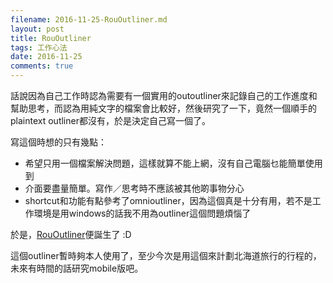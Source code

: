 ```yaml
---
filename: 2016-11-25-RouOutliner.md
layout: post
title: RouOutliner
tags: 工作心法
date: 2016-11-25
comments: true
---
```


話說因為自己工作時認為需要有一個實用的outoutliner來記錄自己的工作進度和幫助思考，而認為用純文字的檔案會比較好，然後研究了一下，竟然一個順手的plaintext outliner都沒有，於是決定自己寫一個了。  

寫這個時想的只有幾點：

* 希望只用一個檔案解決問題，這樣就算不能上網，沒有自己電腦乜能簡單使用到
* 介面要盡量簡單。寫作／思考時不應該被其他啲事物分心
* shortcut和功能有點參考了omnioutliner，因為這個真是十分有用，若不是工作環境是用windows的話我不用為outliner這個問題煩惱了

於是，[RouOutliner](https://rououtliner.github.io)便誕生了 :D

這個outliner暫時夠本人使用了，至少今次是用這個來計劃北海道旅行的行程的，未來有時間的話研究mobile版吧。